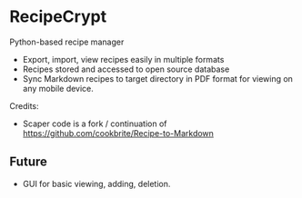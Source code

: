 # RecipeCrypt
Python-based recipe manager

* Export, import, view recipes easily in multiple formats
* Recipes stored and accessed to open source database
* Sync Markdown recipes to target directory in PDF format for viewing on any mobile device.

Credits:
* Scaper code is a fork / continuation of https://github.com/cookbrite/Recipe-to-Markdown


## Future

* GUI for basic viewing, adding, deletion.
